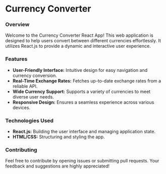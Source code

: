 # Currency Converter 

### Overview
Welcome to the Currency Converter React App! This web application is designed to help users convert between different currencies effortlessly. It utilizes React.js to provide a dynamic and interactive user experience.

### Features
- **User-Friendly Interface:** Intuitive design for easy navigation and currency conversion.
- **Real-Time Exchange Rates:** Fetches up-to-date exchange rates from a reliable API.
- **Wide Currency Support:** Supports a variety of currencies to meet diverse user needs.
- **Responsive Design:** Ensures a seamless experience across various devices.

### Technologies Used
- **React.js:** Building the user interface and managing application state.
- **HTML/CSS:** Structuring and styling the app.

### Contributing
Feel free to contribute by opening issues or submitting pull requests. Your feedback and suggestions are highly appreciated!
